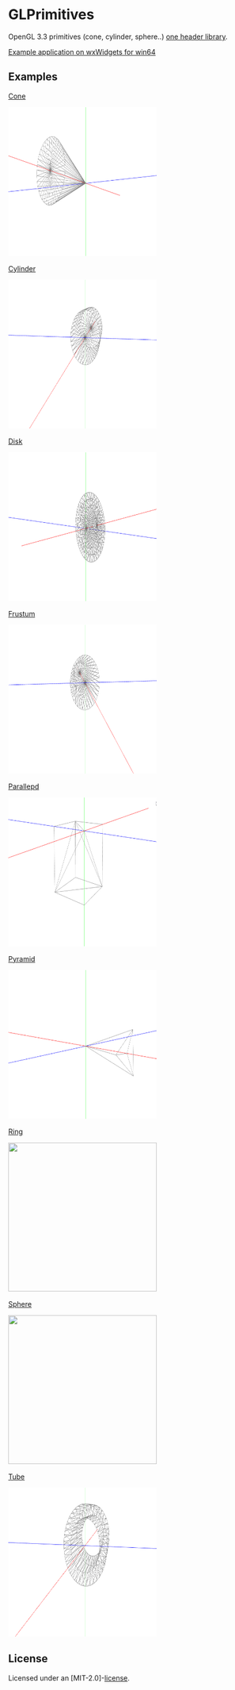 # GLPrimitives

OpenGL 3.3 primitives (cone, cylinder, sphere..) [one header library](https://github.com/Tyill/glPrimitives/blob/master/include/glPrimitives.h).

[Example application on wxWidgets for win64](https://github.com/Tyill/glPrimitives/tree/master/example/Builds)  

## Examples

[Cone](https://github.com/Tyill/glPrimitives/blob/master/include/glPrimitives.h#L303)  

<img src="https://github.com/Tyill/glPrimitives/blob/master/docs/cone.gif" width="300" height="300" />


[Cylinder](https://github.com/Tyill/glPrimitives/blob/master/include/glPrimitives.h#L182)  

<img src="https://github.com/Tyill/glPrimitives/blob/master/docs/cylinder.gif" width="300" height="300" />


[Disk](https://github.com/Tyill/glPrimitives/blob/master/include/glPrimitives.h#L329)  

<img src="https://github.com/Tyill/glPrimitives/blob/master/docs/disk.gif" width="300" height="300" />


[Frustum](https://github.com/Tyill/glPrimitives/blob/master/include/glPrimitives.h#L107)  

<img src="https://github.com/Tyill/glPrimitives/blob/master/docs/frustum.gif" width="300" height="300" />


[Parallepd](https://github.com/Tyill/glPrimitives/blob/master/include/glPrimitives.h#L612)  

<img src="https://github.com/Tyill/glPrimitives/blob/master/docs/parallepd.gif" width="300" height="300" />


[Pyramid](https://github.com/Tyill/glPrimitives/blob/master/include/glPrimitives.h#L316)  

<img src="https://github.com/Tyill/glPrimitives/blob/master/docs/pyramid.gif" width="300" height="300" />


[Ring](https://github.com/Tyill/glPrimitives/blob/master/include/glPrimitives.h#L485)  

<img src="https://github.com/Tyill/glPrimitives/blob/master/docs/ring.gif" width="300" height="300" />


[Sphere](https://github.com/Tyill/glPrimitives/blob/master/include/glPrimitives.h#L407)  

<img src="https://github.com/Tyill/glPrimitives/blob/master/docs/sphere.gif" width="300" height="300" />


[Tube](https://github.com/Tyill/glPrimitives/blob/master/include/glPrimitives.h#L196)  

<img src="https://github.com/Tyill/glPrimitives/blob/master/docs/tube.gif" width="300" height="300" />


## License
Licensed under an [MIT-2.0]-[license](LICENSE).